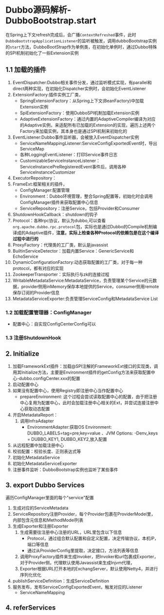 # Dubbo源码解析-DubboBootstrap.start

在Spring上下文refresh完成后，会广播```ContextRefreshed```事件，此时```DubboBootstrapApplicationListener```的监听被触发，调用dubboBootstrap实例的```start```方法，DubboBootStrap作为单例类，在初始化单例时，通过Dubbo特殊的SPI机制初始化了一些Extension实例

## 1.1 加载的插件

1. EventDispatcher:Dubbo相关事件分发，通过监听模式实现，有parallel和direct两种实现，在初始化Dispatcher实例时，会初始化EventListener
2. ExtensionFactory:插件实例工厂类，
    - SpringExtensionFactory：从Spring上下文(BeanFactory)中加载Extension实例
    - SpiExtensionFactory：使用DubboSPI机制加载Extension实例
    - AdaptiveExtensionFactory：通过内置的AdaptiveCompiler编译为对应的Adaptive实例，来适配所有已加载的Extension的实现，遍历上述两个Factory来加载实例，其本身也是通过SPI机制来初始化的
3. EventListener:Dubbo事件监听器，会被放入EventDispatcher实例
    - ServiceNameMappingListener:ServiceConfigExportedEvent时，导出ServiceMap
    - 各种LoggingEventListener：打印Service事件日志
    - CustomizableServiceInstanceListener：ServiceInstancePreRegisteredEvent事件后，调用各种ServiceInstanceCustomizer
4. ExecutorRepository：
5. FrameExt:框架相关的插件，
    - ConfigManager:配置管理
    - Environment：Dubbo环境管理，整合Spring配置等，初始化时会调用ConfigManager插件来获取配置中心信息
    - ServiceRepository：注册Service，包括Provider和Consumer
6. ShutdownHookCallback：shutdown的钩子
7. Protocol：各种rpc协议，默认为dubbo,可以查看```org.apache.dubbo.rpc.protocol```包，实际也是通过Dubbo的Compile机制编译成的Adaptive插件，**注意，实际上检查各种Protocol的依赖包是在这个编译过程中进行的**
8. ProxyFactory：代理类的工厂类，默认是javassist
9. BuiltinServiceDetector：加载内置Service：GenericService和EchoService
10. DynamicConfigurationFactory:动态获取配置的工厂类，对于每一种protocol，都有对应的实现
11. ZookeeperTransporter：实际执行与zk的连接过程
12. WritableMetadataService:MetadataService，负责管理某个Service的元数据，provider侧用inMemory保存本地提供的Service，consumer侧用remote保存订阅的Provider信息
13. MetadataServiceExporter:负责管理ServiceConfig和MetadataService List

### 1.2 加载配置管理器：ConfigManager

- 配置中心：自实现ConfigCenterConfig可以

### 1.3 注册ShutdownHook 

## 2. Initialize

1. 加载FrameworkExt插件：加载@SPI注解的FrameworkExt接口的实现类，调用其Initialize方法，主要是Environment插件的getConfig方法来获取配置中心-dubbo.configCenter.xxx的配置
2. 启动配置中心
3. 如果没有配置中心，使用Registry即注册中心当作配置中心
    - prepareEnvironment: 这个过程会尝试读取配置中心的配置，由于把注册中心复用为配置中心，此时会加载注册中心相关的Ext，并尝试连接注册中心获取动态配置
4. 开启MetadataReport：
    1. 调用InfraAdapter
        - EnvironmentAdapter:获取OS Environment: DUBBO_LABELS=tag=pre;key=value 、JVM Options: -Denv_keys = DUBBO_KEY1, DUBBO_KEY2,放入配置
5. 从远程配置中加载注册中心
6. 校验配置：校验长度、正则表达式等
7. 初始化MetadataService
8. 初始化MetadataServiceExporter
9. 注册事件监听：DubboBootstrap实例也监听了某些事件

## 3. export Dubbo Services

遍历ConfigManager里面的每个"service"配置

1. 生成对应的ServiceMetadata
2. ServiceRepository注册Provider，每个Provider包裹在ProviderModel里，内部包含元信息和MethodModel列表
3. 生成Exporter和注册Exporter
    1. 生成需要往注册中心注册的URL，URL里包含以下信息
        - Protocol，通过组合默认配置和自定义配置，决定传输协议，本机IP，端口等信息
        - 通过从ProviderConfig里提取，决定接口，方法列表等信息
    2. 调用ProxyFactory插件来生成Invoker，把Invoker和url包裹成Exporter，对于Provider侧，代理默认使用Javassist来生成Injvm代理，
    3. Exporter根据URL打开本地的ExchangServer，默认使用Netty4，并进行序列化优化
4. publishServiceDefinition：生成ServiceDefinition
5. 服务发布，发布ServiceConfigExportedEvent，触发对应的Listener
    - ServiceNameMapping

## 4. referServices


